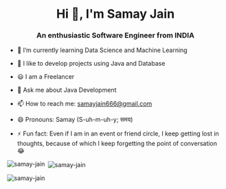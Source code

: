 <h1 align="center">Hi 👋, I'm Samay Jain</h1>
<h3 align="center">An enthusiastic Software Engineer from INDIA</h3>


- 🌱 I’m currently learning Data Science and Machine Learning
  
- 👯 I like to develop projects using Java and Database
  
- 😃 I am a Freelancer

- 💬 Ask me about Java Development
  
- 📫 How to reach me: samayjain666@gmail.com

- 😄 Pronouns: Samay (S-uh-m-uh-y; समय)
  
- ⚡ Fun fact: Even if I am in an event or friend circle, I keep getting lost in thoughts, because of which I keep forgetting the point of conversation😂
  
<p><img align="left" src="https://github-readme-stats.vercel.app/api/top-langs?username=samay-jain&show_icons=true&locale=en&layout=compact" alt="samay-jain" /></p>
<p>&nbsp;<img align="center" src="https://github-readme-stats.vercel.app/api?username=samay-jain&show_icons=true&locale=en" alt="samay-jain" /></p>
<p><img align="center" src="https://github-readme-streak-stats.herokuapp.com/?user=samay-jain&" alt="samay-jain" /></p>

